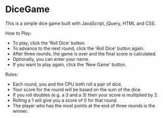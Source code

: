 # DiceGame
This is a simple dice game built with JavaScript, jQuery, HTML and CSS.

How to Play:
* To play, click the 'Roll Dice' button.
* To advance to the next round, click the 'Roll Dice' button again.
* After three rounds, the game is over and the final score is calculated.
* Optionally, you can enter your name.
* If you want to play again, click the 'New Game' button.

Rules:
 * Each round, you and the CPU both roll a pair of dice.
 * Your score for the round will be based on the sum of the dice.
 * If you roll doubles (e.g. a 3 and a 3) then your score is multiplied by 2.
 * Rolling a 1 will give you a score of 0 for that round.
 * The player who has the most points at the end of three rounds is the winner.
